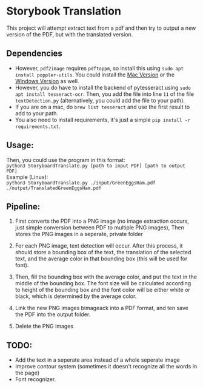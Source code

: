 # Storybook Translation

This project will attempt extract text from a pdf and then try to output a new version of the PDF, but with the translated version. 

## Dependencies

* However, `pdf2image` requires `pdftoppm`, so install this using `sudo apt install poppler-utils`. You could install the [Mac Version](https://macappstore.org/poppler/) or the [Windows Version](https://sourceforge.net/projects/poppler-win32/) as well.
* However, you do have to install the backend of pytesseract using `sudo apt install tesseract-ocr`. Then, you add the file into line `11` of the file `textDetection.py` (alternatively, you could add the file to your path).
* If you are on a mac, do  `brew list tesseract` and use the first result to add to your path.
* You also need to install requirements, it's just a simple `pip install -r requirements.txt`.

## Usage: 

Then, you could use the program in this format: <br>
`python3 StoryboardTranslate.py [path to input PDF] [path to output PDF]` <br>
Example (Linux): <br>
`python3 StoryboardTranslate.py ./input/GreenEggsHam.pdf ./output/TranslatedGreenEggsHam.pdf`

## Pipeline: 

1. First converts the PDF into a PNG image (no image extraction occurs, just simple conversion between PDF to multiple PNG images), Then stores the PNG images in a seperate, private folder

2. For each PNG image, text detection will occur. After this process, it should store a bounding box of the text, the translation of the selected text, and the average color in that bounding box (this will be used for font).

3. Then, fill the bounding box with the average color, and put the text in the middle of the bounding box. The font size will be calculated according to height of the bounding box and the font color will be either white or black, which is determined by the average color.

4. Link the new PNG images bimageack into a PDF format, and ten save the PDF into the output folder.

5. Delete the PNG images

## TODO: 
* Add the text in a seperate area instead of a whole seperate image
* Improve contour system (sometimes it doesn't recognize all the words in the page)
* Font recognizer.
